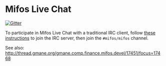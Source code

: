 # Mifos Live Chat

[![Gitter](https://badges.gitter.im/Join%20Chat.svg)](https://gitter.im/mifos/mifos?utm_source=badge&utm_medium=badge&utm_campaign=pr-badge)

To participate in Mifos Live Chat with a traditional IRC client, follow [these
instructions](https://irc.gitter.im/) to join the IRC server, then join the
`#mifos/mifos` channel.

See also: <http://thread.gmane.org/gmane.comp.finance.mifos.devel/17451/focus=17468>

